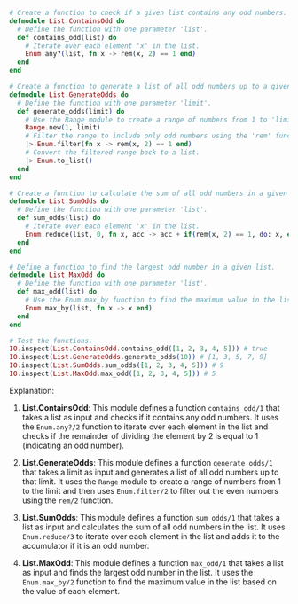 ```elixir
# Create a function to check if a given list contains any odd numbers.
defmodule List.ContainsOdd do
  # Define the function with one parameter 'list'.
  def contains_odd(list) do
    # Iterate over each element 'x' in the list.
    Enum.any?(list, fn x -> rem(x, 2) == 1 end)
  end
end

# Create a function to generate a list of all odd numbers up to a given limit.
defmodule List.GenerateOdds do
  # Define the function with one parameter 'limit'.
  def generate_odds(limit) do
    # Use the Range module to create a range of numbers from 1 to 'limit'.
    Range.new(1, limit)
    # Filter the range to include only odd numbers using the 'rem' function.
    |> Enum.filter(fn x -> rem(x, 2) == 1 end)
    # Convert the filtered range back to a list.
    |> Enum.to_list()
  end
end

# Create a function to calculate the sum of all odd numbers in a given list.
defmodule List.SumOdds do
  # Define the function with one parameter 'list'.
  def sum_odds(list) do
    # Iterate over each element 'x' in the list.
    Enum.reduce(list, 0, fn x, acc -> acc + if(rem(x, 2) == 1, do: x, else: 0) end)
  end
end

# Define a function to find the largest odd number in a given list.
defmodule List.MaxOdd do
  # Define the function with one parameter 'list'.
  def max_odd(list) do
    # Use the Enum.max_by function to find the maximum value in the list.
    Enum.max_by(list, fn x -> x end)
  end
end

# Test the functions.
IO.inspect(List.ContainsOdd.contains_odd([1, 2, 3, 4, 5])) # true
IO.inspect(List.GenerateOdds.generate_odds(10)) # [1, 3, 5, 7, 9]
IO.inspect(List.SumOdds.sum_odds([1, 2, 3, 4, 5])) # 9
IO.inspect(List.MaxOdd.max_odd([1, 2, 3, 4, 5])) # 5
```

Explanation:

1. **List.ContainsOdd**: This module defines a function `contains_odd/1` that takes a list as input and checks if it contains any odd numbers. It uses the `Enum.any?/2` function to iterate over each element in the list and checks if the remainder of dividing the element by 2 is equal to 1 (indicating an odd number).

2. **List.GenerateOdds**: This module defines a function `generate_odds/1` that takes a limit as input and generates a list of all odd numbers up to that limit. It uses the `Range` module to create a range of numbers from 1 to the limit and then uses `Enum.filter/2` to filter out the even numbers using the `rem/2` function.

3. **List.SumOdds**: This module defines a function `sum_odds/1` that takes a list as input and calculates the sum of all odd numbers in the list. It uses `Enum.reduce/3` to iterate over each element in the list and adds it to the accumulator if it is an odd number.

4. **List.MaxOdd**: This module defines a function `max_odd/1` that takes a list as input and finds the largest odd number in the list. It uses the `Enum.max_by/2` function to find the maximum value in the list based on the value of each element.
